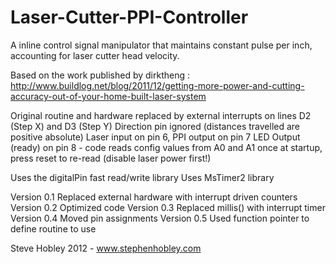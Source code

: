 # Laser-Cutter-PPI-Controller
A inline control signal manipulator that maintains constant pulse per inch, accounting for laser cutter head velocity.

Based on the work published by dirktheng :
http://www.buildlog.net/blog/2011/12/getting-more-power-and-cutting-accuracy-out-of-your-home-built-laser-system

Original routine and hardware replaced by external interrupts on lines D2 (Step X) and D3 (Step Y)
Direction pin ignored (distances travelled are positive absolute)
Laser input on pin 6, PPI output on pin 7
LED Output (ready) on pin 8 - code reads config values from A0 and A1 once at startup, press reset to re-read 
(disable laser power first!)

Uses the digitalPin fast read/write library
Uses MsTimer2 library

Version 0.1
Replaced external hardware with interrupt driven counters
Version 0.2
Optimized code
Version 0.3
Replaced millis() with interrupt timer
Version 0.4
Moved pin assignments
Version 0.5
Used function pointer to define routine to use

Steve Hobley 2012 - www.stephenhobley.com
